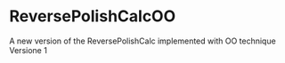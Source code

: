 # ReversePolishCalcOO
A new version of the ReversePolishCalc implemented with OO technique
Versione 1
